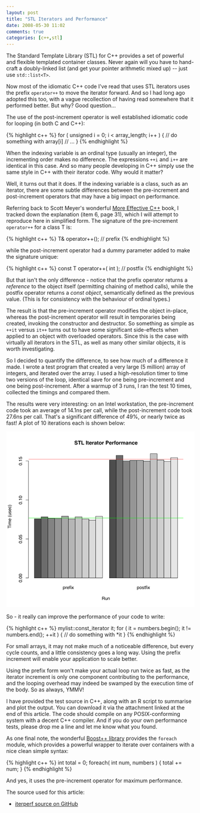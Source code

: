 ```yaml
---
layout: post
title: "STL Iterators and Performance"
date: 2008-05-30 11:02
comments: true
categories: [c++,stl]
---
```


The Standard Template Library (STL) for C++ provides a set of powerful and flexible templated container classes.  Never again will you have to hand-craft a doubly-linked list (and get your pointer arithmetic mixed up) -- just use `std::list<T>`.

Now most of the idiomatic C++ code I've read that uses STL iterators uses the prefix `operator++` to move the iterator forward.  And so I had long ago adopted this too, with a vague recollection of having read somewhere that it performed better.  But why?  Good question...

<!--more-->

The use of the post-increment operator is well established idiomatic code for looping (in both C and C++):

{% highlight c++ %}
  for ( unsigned i = 0; i < array_length; i++ )
  {
    // do something with array[i]
    // ...
  }
{% endhighlight %}

When the indexing variable is an ordinal type (usually an integer), the incrementing order makes no difference.  The expressions `++i` and `i++` are identical in this case.  And so many people developing in C++ simply use the same style in C++ with their iterator code.  Why would it matter?

Well, it turns out that it does.  If the indexing variable is a class, such as an iterator, there are some subtle differences between the pre-increment and post-increment operators that may have a big impact on performance.

Referring back to Scott Meyer's wonderful [More Effective C++](http://www.amazon.com/More-Effective-C%2B%2B-Addison-Wesley-Professional/dp/020163371X/ref=pd_bbs_sr_1/002-4241626-5806441?ie=UTF8&s=books&qid=1190249817&sr=8-1) book, I tracked down the explanation (item 6, page 31), which I will attempt to reproduce here in simplified form.  The signature of the pre-increment `operator++` for a class T is:

{% highlight c++ %}
  T& operator++(); // prefix
{% endhighlight %}

while the post-increment operator had a dummy parameter added to make the signature unique:

{% highlight c++ %}
  const T operator++( int ); // postfix
{% endhighlight %}

But that isn't the only difference - notice that the prefix operator returns a _reference_ to the object itself (permitting chaining of method calls), while the postfix operator returns a _const object_, semantically defined as the previous value.  (This is for consistency with the behaviour of ordinal types.)

The result is that the pre-increment operator modifies the object in-place, whereas the post-increment operator will result in temporaries being created, invoking the constructor and destructor.  So something as simple as `++it` versus `it++` turns out to have some significant side-effects when applied to an object with overloaded operators.  Since this is the case with virtually all iterators in the STL, as well as many other similar objects, it is worth investigating.

So I decided to quantify the difference, to see how much of a difference it made.  I wrote a test program that created a very large (5 million) array of integers, and iterated over the array.  I used a high-resolution timer to time two versions of the loop, identical save for one being pre-increment and one being post-increment.  After a warmup of 3 runs, I ran the test 10 times, collected the timings and compared them.

The results were very interesting: on an Intel workstation, the pre-increment code took an average of 14.1ns per call, while the post-increment code took 27.6ns per call.  That's a significant difference of 49%, or nearly twice as fast!  A plot of 10 iterations each is shown below:

![](/img/results_ppc_g4.png)

So - it really can improve the performance of your code to write:

{% highlight c++ %}
  mylist::const_iterator it;
  for ( it = numbers.begin(); it != numbers.end(); ++it )
  {
    // do something with *it
  }
{% endhighlight %}

For small arrays, it may not make much of a noticeable difference, but every cycle counts, and a little consistency goes a long way.  Using the prefix increment will enable your application to scale better.

Using the prefix form won't make your actual loop run twice as fast, as the iterator increment is only one component contributing to the performance, and the looping overhead may indeed be swamped by the execution time of the body.  So as always, YMMV!

I have provided the test source in C++, along with an R script to summarise and plot the output.  You can download it via the attachment linked at the end of this article.  The code should compile on any POSIX-conforming system with a decent C++ compiler.  And if you do your own performance tests, please drop me a line and let me know what you found.

As one final note, the wonderful [Boost++ library](http://www.boost.org/) provides the `foreach` module, which provides a powerful wrapper to iterate over containers with a nice clean simple syntax:

{% highlight c++ %}
int total = 0;
foreach( int num, numbers )
{
    total += num;
}
{% endhighlight %}

And yes, it uses the pre-increment operator for maximum performance.

The source used for this article:

 * [iterperf source on GitHub](http://www.github.com/gavinb/iterperf/)

